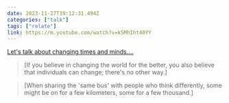 ```yaml
---
date: 2023-11-27T19:12:31.494Z
categories: ["talk"]
tags: ["relate"]
link: https://m.youtube.com/watch?v=kSMhIht40YY
---
```

[Let's talk about changing times and minds....](https://m.youtube.com/watch?v=kSMhIht40YY)

> [If you believe in changing the world for the better, you also believe that individuals can change; there's no other way.]

> [When sharing the 'same bus' with people who think differently, some might be on for a few kilometers, some for a few thousand.]
